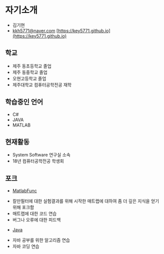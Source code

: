 # 자기소개

* 김기현
* kkh5771@naver.com
[https://key5771.github.io](https://key5771.github.io)


## 학교

* 제주 동초등학교 졸업
* 제주 동중학교 졸업
* 오현고등학교 졸업
* 제주대학교 컴퓨터공학전공 재학



## 학습중인 언어

* C#
* JAVA
* MATLAB



## 현재활동

* System Software 연구실 소속
* 18년 컴퓨터공학전공 학생회


## 포크
* [MatlabFunc](https://github.com/Key5771/MatlabFunc)
- 칼만필터에 대한 실험결과를 위해 시작한 매트랩에 대하여 좀 더 깊은 지식을 얻기위해      포크함
- 매트랩에 대한 코드 연습
- 버그나 오류에 대한 피드백
* [Java](https://github.com/Key5771/Java)
- 자바 공부를 위한 알고리즘 연습
- 자바 코딩 연습 

